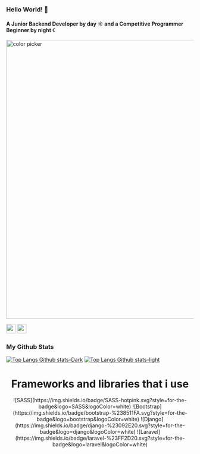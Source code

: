 ### Hello World! 👋
#### A Junior Backend Developer by day ☼ and a Competitive Programmer Beginner by night ☾
<!--
**sergiosteevens/sergiosteevens** is a ✨ _special_ ✨ repository because its `README.md` (this file) appears on your GitHub profile.
-->
<!--
<iframe src="https://giphy.com/embed/26tn33aiTi1jkl6H6" width="480" height="270" frameBorder="0" class="giphy-embed" allowFullScreen></iframe>
<p><a href="https://giphy.com/gifs/screen-monitor-closeup-26tn33aiTi1jkl6H6">via GIPHY</a></p>-->

<!--![theme](https://media1.giphy.com/media/v1.Y2lkPTc5MGI3NjExZDNwczJsbDl1cXdodHcxbGpmMWhieHVmYnN0bDZjcjVkYWUzYTA0dCZlcD12MV9pbnRlcm5hbF9naWZfYnlfaWQmY3Q9Zw/26tn33aiTi1jkl6H6/giphy.gif)--> 

<img width="750"  alt="color picker" align="center" src="https://media1.giphy.com/media/v1.Y2lkPTc5MGI3NjExZDNwczJsbDl1cXdodHcxbGpmMWhieHVmYnN0bDZjcjVkYWUzYTA0dCZlcD12MV9pbnRlcm5hbF9naWZfYnlfaWQmY3Q9Zw/26tn33aiTi1jkl6H6/giphy.gif" />


 <a href="https://www.linkedin.com/in/sergio-antonio-steevens-arciniegas/"><img src="https://img.shields.io/badge/linkedin-%230077B5.svg?&style=for-the-badge&logo=linkedin&logoColor=white" height=25></a>
 <a><img src="https://img.shields.io/badge/Gmail-D14836?style=for-the-badge&logo=gmail&logoColor=white" height=25></a>


 ### My Github Stats

 [![Top Langs Github stats-Dark](https://github-readme-stats.vercel.app/api/top-langs/?username=sergiosteevens&layout=donut&theme=radical&bg&title_color=fff&text_color=fff#gh-dark-mode-only)](https://github.com/anuraghazra/github-readme-stats#gh-dark-mode-only)
[![Top Langs Github stats-light](https://github-readme-stats.vercel.app/api/top-langs/?username=sergiosteevens&layout=donut&bg_color=30,ff5f6d,ffc371&title_color=fff&text_color=fff#gh-light-mode-only)](https://github.com/anuraghazra/github-readme-stats#gh-light-mode-only)


<h1 align='center'>Frameworks and libraries that i use</h1>

<center>
![SASS](https://img.shields.io/badge/SASS-hotpink.svg?style=for-the-badge&logo=SASS&logoColor=white)
![Bootstrap](https://img.shields.io/badge/bootstrap-%238511FA.svg?style=for-the-badge&logo=bootstrap&logoColor=white)
![Django](https://img.shields.io/badge/django-%23092E20.svg?style=for-the-badge&logo=django&logoColor=white)
![Laravel](https://img.shields.io/badge/laravel-%23FF2D20.svg?style=for-the-badge&logo=laravel&logoColor=white)
</center>
